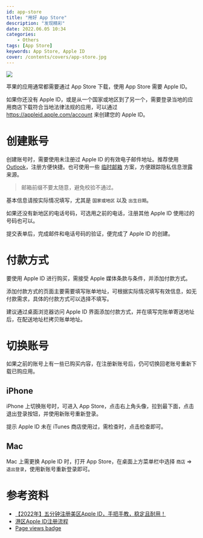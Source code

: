 ```yaml
---
id: app-store
title: "用好 App Store"
description: "发现精彩"
date: 2022.06.05 10:34
categories:
    - Others
tags: [App Store]
keywords: App Store, Apple ID
cover: /contents/covers/app-store.jpg
---
```


[![](https://badges.toozhao.com/badges/01G4M8XBXJD46NHQTKRZ47ERBF/green.svg)](https://badges.toozhao.com/stats/01G4M8XBXJD46NHQTKRZ47ERBF "Get your own page views count badge on badges.toozhao.com")

苹果的应用通常都需要通过 App Store 下载，使用 App Store 需要 Apple ID。

如果你还没有 Apple ID，或是从一个国家或地区到了另一个，需要登录当地的应用商店下载符合当地法律法规的应用，可以通过 https://appleid.apple.com/account 来创建您的 Apple ID。

创建账号
=======

创建账号时，需要使用未注册过 Apple ID 的有效电子邮件地址。推荐使用 [Outlook](https://outlook.live.com/owa/?nlp=1&signup=1)，注册方便快捷。也可使用一些 [临时邮箱](https://www.linshi-email.com/) 方案，方便跟踪隐私信息泄露来源。

> 邮箱前缀不要太随意，避免校验不通过。

基本信息请按实际情况填写，尤其是 `国家或地区` 以及 `出生日期`。

如果还没有新地区的电话号码，可选用之前的电话，注册其他 Apple ID 使用过的号码也可以。

提交表单后，完成邮件和电话号码的验证，便完成了 Apple ID 的创建。

付款方式
=======

要使用 Apple ID 进行购买，需接受 Apple 媒体条款与条件，并添加付款方式。

添加付款方式的页面主要需要填写账单地址，可根据实际情况填写有效信息，如无付款需求，具体的付款方式可以选择不填写。

建议通过桌面浏览器访问 Apple ID 界面添加付款方式，并在填写完账单寄送地址后，在配送地址栏拷贝账单地址。

切换账号
=======

如果之前的账号上有一些已购买内容，在注册新账号后，仍可切换回老账号重新下载已购应用。

iPhone
------

iPhone 上切换账号时，可进入 App Store，点击右上角头像，拉到最下面，点击退出登录按钮，并使用新账号重新登录。

提示 Apple ID 未在 iTunes 商店使用过，需检查时，点击检查即可。

Mac
---

Mac 上需更换 Apple ID 时，打开 App Store，在桌面上方菜单栏中选择 `商店` => `退出登录`，使用新账号重新登录即可。

参考资料
=======

* [【2022年】五分钟注册美区Apple ID，手把手教，稳定且耐用！](https://zhuanlan.zhihu.com/p/367821925)
* [港区Apple ID注册流程](https://github.com/oneclickearth/oneclick/blob/main/appleid.md)
* [Page views badge](https://badges.toozhao.com/)
